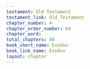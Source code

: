 ```yaml
---
testament: Old Testament
testament_link: Old_Testament
chapter_number: 4
chapter_order_number: 04
chapter_word: 
total_chapters: 40
book_short_name: Exodus
book_link_name: Exodus
layout: chapter
---
```

